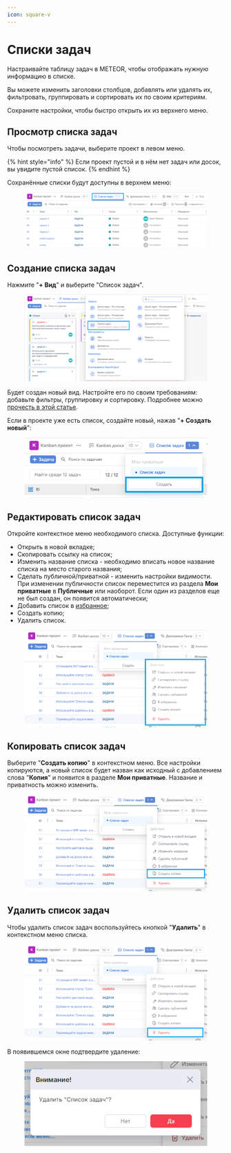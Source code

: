 ```yaml
---
icon: square-v
---
```


# Списки задач

Настраивайте таблицу задач в METEOR, чтобы отображать нужную информацию в списке.

Вы можете изменить заголовки столбцов, добавлять или удалять их, фильтровать, группировать и сортировать их по своим критериям.

Сохраните настройки, чтобы быстро открыть их из верхнего меню.

## Просмотр списка задач

Чтобы посмотреть задачи, выберите проект в левом меню.

{% hint style="info" %}
Если проект пустой и в нём нет задач или досок, вы увидите пустой список.
{% endhint %}

Сохранённые списки будут доступны в верхнем меню:

<figure><img src="../../.gitbook/assets/image (305).png" alt=""><figcaption></figcaption></figure>

## Создание списка задач

Нажмите "**+ Вид**" и выберите "Список задач".

<figure><img src="../../.gitbook/assets/image (306).png" alt=""><figcaption></figcaption></figure>

Будет создан новый вид. Настройте его по своим требованиям: добавьте фильтры, группировку и сортировку. Подробнее можно [прочесть в этой статье](nastroika-spiska-zadach.md).

Если в проекте уже есть список, создайте новый, нажав "**+ Создать новый**":

<figure><img src="../../.gitbook/assets/image (290).png" alt=""><figcaption></figcaption></figure>

## Редактировать список задач

Откройте контекстное меню необходимого списка. Доступные функции:

* Открыть в новой вкладке;
* Скопировать ссылку на список;
* Изменить название списка - необходимо вписать новое название списка на место старого названия;
* Сделать публичной/приватной - изменить настройки видимости. При изменении публичности список переместится из раздела **Мои приватные** в **Публичные** или наоборот. Если один из разделов еще не был создан, он появится автоматически;
* Добавить список в [избранное](../izbrannoe.md);
* Создать копию;
* Удалить список.

<figure><img src="../../.gitbook/assets/image (1063).png" alt=""><figcaption></figcaption></figure>

## Копировать список задач

Выберите "**Создать копию**" в контекстном меню. Все настройки копируются, а новый список будет назван как исходный с добавлением слова "**Копия**" и появится в разделе **Мои приватные**. Название и приватность можно изменить.

<figure><img src="../../.gitbook/assets/image (1064).png" alt=""><figcaption></figcaption></figure>

## Удалить список задач

Чтобы удалить список задач воспользуйтесь кнопкой "**Удалить**" в контекстном меню списка.

<figure><img src="../../.gitbook/assets/image (1065).png" alt=""><figcaption></figcaption></figure>

В появившемся окне подтвердите удаление:

<figure><img src="../../.gitbook/assets/image (295).png" alt=""><figcaption></figcaption></figure>

